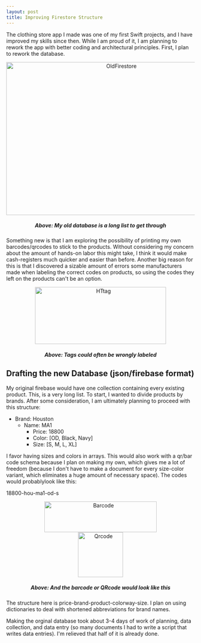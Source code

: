 ```yaml
---
layout: post
title: Improving Firestore Structure
---
```


The clothing store app I made was one of my first Swift projects, and I have improved my skills since then. While I am proud of it, I am planning to rework the 
app with better coding and architectural principles. First, I plan to rework the database.


<div align="center">
<img src="{{ site.baseurl }}/images/Old_firestore.png" alt="OldFirestore" width="600" height="408"/>
<h5>Above: My old database is a long list to get through</h5>
</div>


Something new is that I am exploring the possibility of printing my own barcodes/qrcodes to stick to the products. Without considering my concern about the 
amount of hands-on labor this might take, I think it would make cash-registers much quicker and easier than before. Another big reason for this is that I discovered a sizable amount of errors some manufacturers made when labeling the correct codes on products, so using the codes they left on the products can't be an option.

<div align="center">
<img src="{{ site.baseurl }}/images/hkbarcode.png" alt="HTtag" width="350" height="152"/>
<h5>Above: Tags could often be wrongly labeled</h5>
</div>

<h2>Drafting the new Database (json/firebase format)</h2>

My original firebase would have one collection containing every existing product. This, is a very long list. To start, I wanted to divide products by
brands. After some consideration, I am ultimately planning to proceed with this structure:

- Brand:  Houston
    - Name:   MA1
        - Price:      18800
        - Color:     [OD, Black, Navy]
        - Size:       [S, M, L, XL]

I favor having sizes and colors in arrays. This would also work with a qr/bar code schema because I plan on making my own, which gives me a lot of freedom 
(because I don't have to make a document for every size-color variant, which eliminates a huge amount of necessary space). 
The codes would probablylook like this:

18800-hou-ma1-od-s

<div align="Center">
<img src="{{ site.baseurl }}/images/sample_barcode.png" alt="Barcode" width="300" height="82"/>
</div>
<div align="Center">
<img src="{{ site.baseurl }}/images/sample_qrcode.png" alt="Qrcode" width="120" height="120"/>
</div>

<div align="Center">
<h5>Above: And the barcode or QRcode would look like this</h5>
</div>


The structure here is price-brand-product-colorway-size. I plan on using dictionaries to deal with shortened abbreviations for brand names. 

Making the orginal database took about 3-4 days of work of planning, data collection, 
and data entry (so many documents I had to write a script that writes data entries). I'm relieved that half of it is already done.
